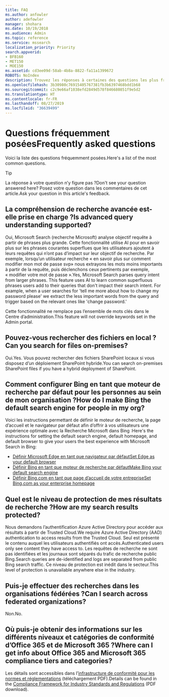 ```yaml
---
title: FAQ
ms.author: anfowler
author: adefowler
manager: shohara
ms.date: 10/19/2018
ms.audience: Admin
ms.topic: reference
ms.service: mssearch
localization_priority: Priority
search.appverid:
- BFB160
- MET150
- MOE150
ms.assetid: cd3ee09d-58ab-4b8a-8822-fa11a1399672
ROBOTS: NoIndex
description: Trouvez les réponses à certaines des questions les plus fréquentes concernant Microsoft Search (recherche Microsoft)
ms.openlocfilehash: 3b30980c76915405767381fb3b6397468bdd1b68
ms.sourcegitcommit: c2c9e66af1038efd2849d578f846680851f9e5d2
ms.translationtype: HT
ms.contentlocale: fr-FR
ms.lasthandoff: 08/27/2019
ms.locfileid: "36639499"
---
```

# <a name="frequently-asked-questions"></a><span data-ttu-id="53fd9-103">Questions fréquemment posées</span><span class="sxs-lookup"><span data-stu-id="53fd9-103">Frequently asked questions</span></span>

<span data-ttu-id="53fd9-104">Voici la liste des questions fréquemment posées.</span><span class="sxs-lookup"><span data-stu-id="53fd9-104">Here's a list of the most common questions.</span></span>

> [!TIP]
> <span data-ttu-id="53fd9-105">La réponse à votre question n’y figure pas ?</span><span class="sxs-lookup"><span data-stu-id="53fd9-105">Don't see your question answered here?</span></span> <span data-ttu-id="53fd9-106">Posez votre question dans les commentaires de cet article.</span><span class="sxs-lookup"><span data-stu-id="53fd9-106">Ask your question in this article's feedback.</span></span>

## <a name="is-advanced-query-understanding-supported"></a><span data-ttu-id="53fd9-107">La compréhension de recherche avancée est-elle prise en charge ?</span><span class="sxs-lookup"><span data-stu-id="53fd9-107">Is advanced query understanding supported?</span></span>

<span data-ttu-id="53fd9-p102">Oui, Microsoft Search (recherche Microsoft) analyse objectif requête à partir de phrases plus grande. Cette fonctionnalité utilise AI pour en savoir plus sur les phrases courantes superflues que les utilisateurs ajoutent à leurs requêtes qui n’ont pas d’impact sur leur objectif de recherche. Par exemple, lorsqu’un utilisateur recherche « en savoir plus sur comment modifier mon mot de passe svp» nous extrayons les mots moins importants à partir de la requête, puis déclenchons ceux pertinents par exemple, « modifier votre mot de passe ».</span><span class="sxs-lookup"><span data-stu-id="53fd9-p102">Yes, Microsoft Search parses query intent from larger phrases. This feature uses AI to learn common superfluous phrases users add to their queries that don't impact their search intent. For example, when a user searches for 'tell me more about how to change my password please' we extract the less important words from the query and trigger based on the relevant ones like 'change password.'</span></span>
  
<span data-ttu-id="53fd9-111">Cette fonctionnalité ne remplace pas l’ensemble de mots clés dans le Centre d’administration.</span><span class="sxs-lookup"><span data-stu-id="53fd9-111">This feature will not override keywords set in the Admin portal.</span></span>
  
## <a name="can-you-search-for-files-on-premises"></a><span data-ttu-id="53fd9-112">Pouvez-vous rechercher des fichiers en local ?</span><span class="sxs-lookup"><span data-stu-id="53fd9-112">Can you search for files on-premises?</span></span>

<span data-ttu-id="53fd9-113">Oui.</span><span class="sxs-lookup"><span data-stu-id="53fd9-113">Yes.</span></span> <span data-ttu-id="53fd9-114">Vous pouvez rechercher des fichiers SharePoint locaux si vous disposez d’un déploiement SharePoint hybride.</span><span class="sxs-lookup"><span data-stu-id="53fd9-114">You can search on-premises SharePoint files if you have a hybrid deployment of SharePoint.</span></span>
  
## <a name="how-do-i-make-bing-the-default-search-engine-for-people-in-my-org"></a><span data-ttu-id="53fd9-115">Comment configurer Bing en tant que moteur de recherche par défaut pour les personnes au sein de mon organisation ?</span><span class="sxs-lookup"><span data-stu-id="53fd9-115">How do I make Bing the default search engine for people in my org?</span></span>

<span data-ttu-id="53fd9-116">Voici les instructions permettant de définir le moteur de recherche, la page d’accueil et le navigateur par défaut afin d’offrir à vos utilisateurs une expérience optimale avec la Recherche Microsoft dans Bing :</span><span class="sxs-lookup"><span data-stu-id="53fd9-116">Here's the instructions for setting the default search engine, default homepage, and default browser to give your users the best experience with Microsoft Search in Bing:</span></span>

- [<span data-ttu-id="53fd9-117">Définir Microsoft Edge en tant que navigateur par défaut</span><span class="sxs-lookup"><span data-stu-id="53fd9-117">Set Edge as your default browser</span></span>](set-default-browser.md)
- [<span data-ttu-id="53fd9-118">Définir Bing en tant que moteur de recherche par défaut</span><span class="sxs-lookup"><span data-stu-id="53fd9-118">Make Bing your default search engine</span></span>](set-default-search-engine.md)
- [<span data-ttu-id="53fd9-119">Définir Bing.com en tant que page d’accueil de votre entreprise</span><span class="sxs-lookup"><span data-stu-id="53fd9-119">Set Bing.com as your enterprise homepage</span></span>](set-default-homepage.md)

  
## <a name="how-are-my-search-results-protected"></a><span data-ttu-id="53fd9-120">Quel est le niveau de protection de mes résultats de recherche ?</span><span class="sxs-lookup"><span data-stu-id="53fd9-120">How are my search results protected?</span></span>

<span data-ttu-id="53fd9-121">Nous demandons l’authentification Azure Active Directory pour accéder aux résultats à partir de Trusted Cloud.</span><span class="sxs-lookup"><span data-stu-id="53fd9-121">We require Azure Active Directory (AAD) authentication to access results from the Trusted Cloud.</span></span> <span data-ttu-id="53fd9-122">Seul est présenté le contenu auquel les utilisateurs authentifiés ont accès.</span><span class="sxs-lookup"><span data-stu-id="53fd9-122">Authenticated users only see content they have access to.</span></span> <span data-ttu-id="53fd9-123">Les requêtes de recherche ne sont pas identifiées et les journaux sont séparés du trafic de recherche public Bing.</span><span class="sxs-lookup"><span data-stu-id="53fd9-123">Search queries are de-identified and logs are separated from public Bing search traffic.</span></span> <span data-ttu-id="53fd9-124">Ce niveau de protection est inédit dans le secteur.</span><span class="sxs-lookup"><span data-stu-id="53fd9-124">This level of protection is unavailable anywhere else in the industry.</span></span>

## <a name="can-i-search-across-federated-organizations"></a><span data-ttu-id="53fd9-125">Puis-je effectuer des recherches dans les organisations fédérées ?</span><span class="sxs-lookup"><span data-stu-id="53fd9-125">Can I search across federated organizations?</span></span>

<span data-ttu-id="53fd9-126">Non.</span><span class="sxs-lookup"><span data-stu-id="53fd9-126">No.</span></span>

## <a name="where-can-i-get-info-about-office-365-and-microsoft-365-compliance-tiers-and-categories"></a><span data-ttu-id="53fd9-127">Où puis-je obtenir des informations sur les différents niveaux et catégories de conformité d’Office 365 et de Microsoft 365 ?</span><span class="sxs-lookup"><span data-stu-id="53fd9-127">Where can I get info about Office 365 and Microsoft 365 compliance tiers and categories?</span></span>

<span data-ttu-id="53fd9-128">Les détails sont accessibles dans l’[infrastructure de conformité pour les normes et réglementations](https://download.microsoft.com/download/B/2/7/B27B3EF3-8849-4C18-8BA4-5AD755728620/Compliance%20Framework_customer%20guidance.pdf) (téléchargement PDF).</span><span class="sxs-lookup"><span data-stu-id="53fd9-128">Details can be found in the [Compliance Framework for Industry Standards and Regulations](https://download.microsoft.com/download/B/2/7/B27B3EF3-8849-4C18-8BA4-5AD755728620/Compliance%20Framework_customer%20guidance.pdf) (PDF download).</span></span>